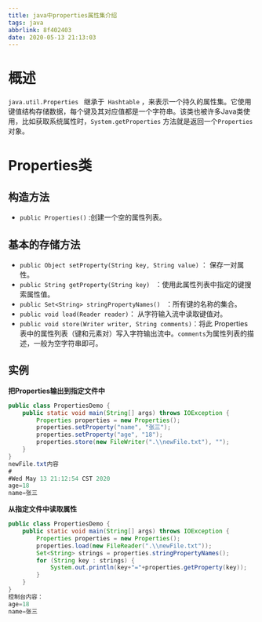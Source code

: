 ```yaml
---
title: java中properties属性集介绍
tags: java
abbrlink: 8f402403
date: 2020-05-13 21:13:03
---
```


# 概述

`java.util.Properties ` 继承于` Hashtable` ，来表示一个持久的属性集。它使用键值结构存储数据，每个键及其对应值都是一个字符串。该类也被许多Java类使用，比如获取系统属性时，`System.getProperties` 方法就是返回一个`Properties`对象。

# Properties类

## 构造方法

- `public Properties()` :创建一个空的属性列表。

## 基本的存储方法

- `public Object setProperty(String key, String value)` ： 保存一对属性。  
- `public String getProperty(String key) ` ：使用此属性列表中指定的键搜索属性值。
- `public Set<String> stringPropertyNames() ` ：所有键的名称的集合。
- `public void load(Reader reader)`： 从字符输入流中读取键值对。
- `public void store(Writer writer, String comments)`：将此 Properties 表中的属性列表（键和元素对）写入字符输出流中。`comments`为属性列表的描述，一般为空字符串即可。
## 实例
**把Properties输出到指定文件中**
```java
public class PropertiesDemo {
    public static void main(String[] args) throws IOException {
        Properties properties = new Properties();
        properties.setProperty("name", "张三");
        properties.setProperty("age", "18");
        properties.store(new FileWriter(".\\newFile.txt"), "");
    }
}
newFile.txt内容
#
#Wed May 13 21:12:54 CST 2020
age=18
name=张三
```
**从指定文件中读取属性**
```java
public class PropertiesDemo {
    public static void main(String[] args) throws IOException {
        Properties properties = new Properties();
        properties.load(new FileReader(".\\newFile.txt"));
        Set<String> strings = properties.stringPropertyNames();
        for (String key : strings) {
            System.out.println(key+"="+properties.getProperty(key));
        }
    }
}
控制台内容：
age=18
name=张三
```